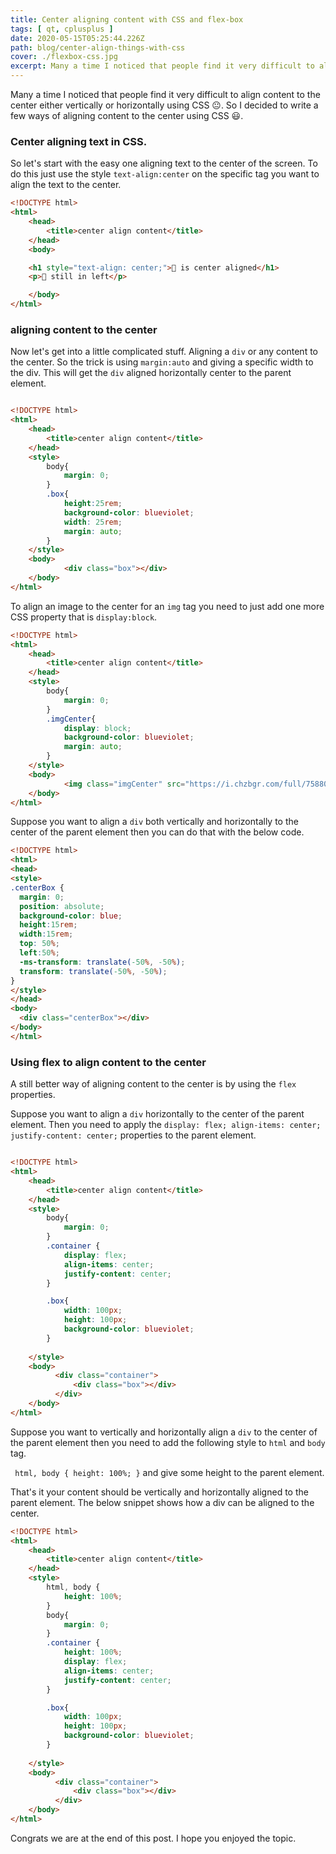 ```yaml
---
title: Center aligning content with CSS and flex-box
tags: [ qt, cplusplus ]
date: 2020-05-15T05:25:44.226Z
path: blog/center-align-things-with-css
cover: ./flexbox-css.jpg
excerpt: Many a time I noticed that people find it very difficult to align content to the center either vertically or horizontally using CSS. So let's see few ways in how you can align content with css.  
---
```


Many a time I noticed that people find it very difficult to align content to the center either vertically or horizontally using CSS 😐.
So I decided to write a few ways of aligning content to the center using CSS 😃.

### Center aligning text in CSS.

So let's start with the easy one aligning text to the center of the screen. To do this just use the style `text-align:center` on the specific tag you want to align the text to the center.

```html
<!DOCTYPE html>
<html>
    <head>
        <title>center align content</title>
    </head>
    <body>

    <h1 style="text-align: center;">🍔 is center aligned</h1>
    <p>🍒 still in left</p>

    </body>
</html>
```

### aligning content to the center

Now let's get into a little complicated stuff. Aligning a `div` or any content to the center. So the trick is using `margin:auto` and giving a specific width to the div. This will get the `div` aligned horizontally center to the parent element.

```html

<!DOCTYPE html>
<html>
    <head>
        <title>center align content</title>
    </head>
    <style>
        body{
            margin: 0;
        }
        .box{
            height:25rem;
            background-color: blueviolet;
            width: 25rem;
            margin: auto;
        }
    </style>
    <body>
            <div class="box"></div>
    </body>
</html>
```

To align an image to the center for an `img` tag you need to just add one more CSS property that is `display:block`.

```html
<!DOCTYPE html>
<html>
    <head>
        <title>center align content</title>
    </head>
    <style>
        body{
            margin: 0;
        }
        .imgCenter{
            display: block;
            background-color: blueviolet;
            margin: auto;
        }
    </style>
    <body>
            <img class="imgCenter" src="https://i.chzbgr.com/full/7588073728/h78549C5D/not-sure-if-i-hate-css-or-i-hate-designers"/>
    </body>
</html>
```

Suppose you want to align a `div` both vertically and horizontally to the center of the parent element then you can do that with the below code.

```html
<!DOCTYPE html>
<html>
<head>
<style>
.centerBox {
  margin: 0;
  position: absolute;
  background-color: blue;
  height:15rem;
  width:15rem;
  top: 50%;
  left:50%;
  -ms-transform: translate(-50%, -50%);
  transform: translate(-50%, -50%);
}
</style>
</head>
<body>
  <div class="centerBox"></div>
</body>
</html>

```

### Using flex to align content to the center

A still better way of aligning content to the center is by using the `flex` properties.

Suppose you want to align a `div` horizontally to the center of the parent element. Then you need to apply the `display: flex; align-items: center; justify-content: center;` properties to the parent element.

```html

<!DOCTYPE html>
<html>
    <head>
        <title>center align content</title>
    </head>
    <style>
        body{
            margin: 0;
        }
        .container {
            display: flex;
            align-items: center;
            justify-content: center;
        }

        .box{
            width: 100px;
            height: 100px;
            background-color: blueviolet;
        }
      
    </style>
    <body>
          <div class="container">
              <div class="box"></div>
          </div>  
    </body>
</html>


```

Suppose you want to vertically and horizontally align a `div` to the center of the parent element then you need to add the following style to `html` and `body` tag.

` html, body { height: 100%; }` and give some height to the parent element.

That's it your content should be vertically and horizontally aligned to the parent element. The below snippet shows how a div can be aligned to the center. 

```html
<!DOCTYPE html>
<html>
    <head>
        <title>center align content</title>
    </head>
    <style>
        html, body {
            height: 100%;
        }
        body{
            margin: 0;
        }
        .container {
            height: 100%;
            display: flex;
            align-items: center;
            justify-content: center;
        }

        .box{
            width: 100px;
            height: 100px;
            background-color: blueviolet;
        }
      
    </style>
    <body>
          <div class="container">
              <div class="box"></div>
          </div>  
    </body>
</html>

```

Congrats we are at the end of this post. I hope you enjoyed the topic.

 
